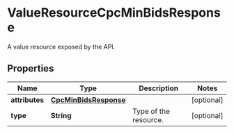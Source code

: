 

# ValueResourceCpcMinBidsResponse

A value resource exposed by the API.

## Properties

| Name | Type | Description | Notes |
|------------ | ------------- | ------------- | -------------|
|**attributes** | [**CpcMinBidsResponse**](CpcMinBidsResponse.md) |  |  [optional] |
|**type** | **String** | Type of the resource. |  [optional] |



